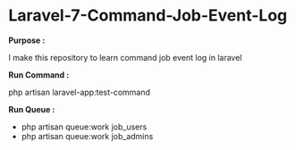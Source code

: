<h1>Laravel-7-Command-Job-Event-Log</h1>

<b> Purpose : </b>
 <p>
    I make this repository to learn command job event log in laravel
 </p>
    
<b> Run Command : </b>
 <p> php artisan laravel-app:test-command</p>

<b> Run Queue : </b>
<ul>
    <li> php artisan queue:work job_users </li>
    <li >php artisan queue:work job_admins </li> 
</ul>
